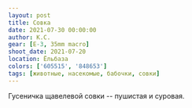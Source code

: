 ```yaml
---
layout: post
title: Совка
date: 2021-07-30 00:00:00
author: К.С.
gear: [E-3, 35mm macro]
shoot_date: 2021-07-20
location: Ёльбаза
colors: ['605515', '848653']
tags: [животные, насекомые, бабочки, совки]
---
```

Гусеничка щавелевой совки -- пушистая и суровая.
